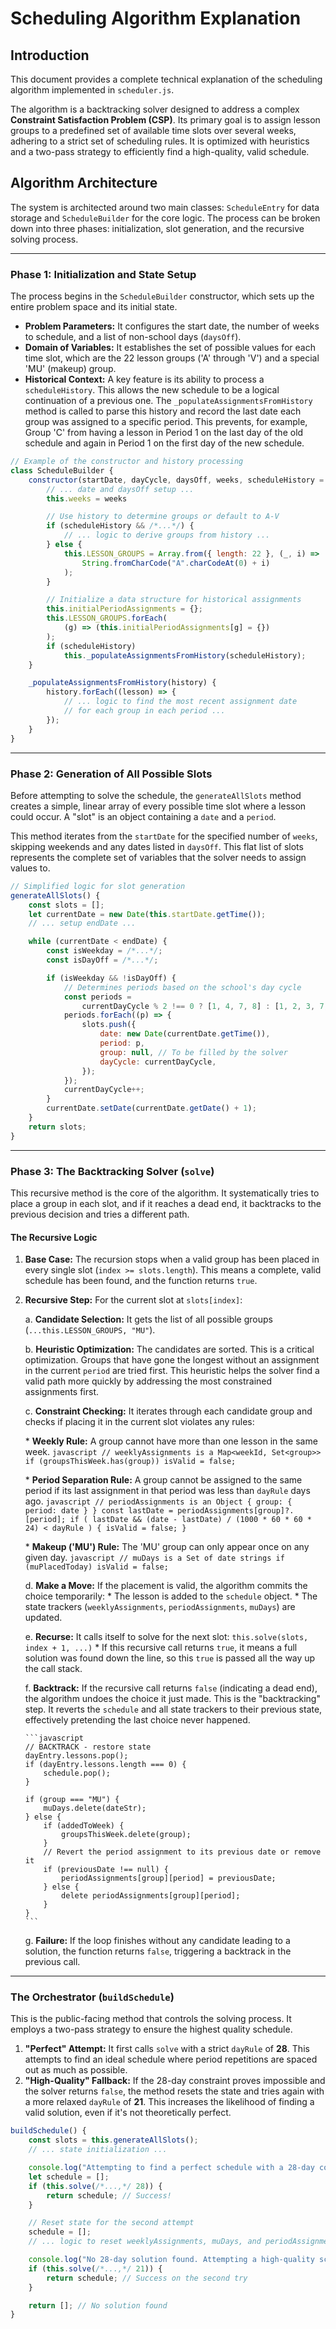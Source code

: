 # Scheduling Algorithm Explanation

## Introduction

This document provides a complete technical explanation of the scheduling algorithm implemented in `scheduler.js`.

The algorithm is a backtracking solver designed to address a complex **Constraint Satisfaction Problem (CSP)**. Its primary goal is to assign lesson groups to a predefined set of available time slots over several weeks, adhering to a strict set of scheduling rules. It is optimized with heuristics and a two-pass strategy to efficiently find a high-quality, valid schedule.

## Algorithm Architecture

The system is architected around two main classes: `ScheduleEntry` for data storage and `ScheduleBuilder` for the core logic. The process can be broken down into three phases: initialization, slot generation, and the recursive solving process.

-----

### Phase 1: Initialization and State Setup

The process begins in the `ScheduleBuilder` constructor, which sets up the entire problem space and its initial state.

  * **Problem Parameters:** It configures the start date, the number of weeks to schedule, and a list of non-school days (`daysOff`).
  * **Domain of Variables:** It establishes the set of possible values for each time slot, which are the 22 lesson groups ('A' through 'V') and a special 'MU' (makeup) group.
  * **Historical Context:** A key feature is its ability to process a `scheduleHistory`. This allows the new schedule to be a logical continuation of a previous one. The `_populateAssignmentsFromHistory` method is called to parse this history and record the last date each group was assigned to a specific period. This prevents, for example, Group 'C' from having a lesson in Period 1 on the last day of the old schedule and again in Period 1 on the first day of the new schedule.

<!-- end list -->

```javascript
// Example of the constructor and history processing
class ScheduleBuilder {
    constructor(startDate, dayCycle, daysOff, weeks, scheduleHistory = null) {
        // ... date and daysOff setup ...
        this.weeks = weeks

        // Use history to determine groups or default to A-V
        if (scheduleHistory && /*...*/) {
            // ... logic to derive groups from history ...
        } else {
            this.LESSON_GROUPS = Array.from({ length: 22 }, (_, i) =>
                String.fromCharCode("A".charCodeAt(0) + i)
            );
        }

        // Initialize a data structure for historical assignments
        this.initialPeriodAssignments = {};
        this.LESSON_GROUPS.forEach(
            (g) => (this.initialPeriodAssignments[g] = {})
        );
        if (scheduleHistory)
            this._populateAssignmentsFromHistory(scheduleHistory);
    }

    _populateAssignmentsFromHistory(history) {
        history.forEach((lesson) => {
            // ... logic to find the most recent assignment date
            // for each group in each period ...
        });
    }
}
```

-----

### Phase 2: Generation of All Possible Slots

Before attempting to solve the schedule, the `generateAllSlots` method creates a simple, linear array of every possible time slot where a lesson could occur. A "slot" is an object containing a `date` and a `period`.

This method iterates from the `startDate` for the specified number of `weeks`, skipping weekends and any dates listed in `daysOff`. This flat list of slots represents the complete set of variables that the solver needs to assign values to.

```javascript
// Simplified logic for slot generation
generateAllSlots() {
    const slots = [];
    let currentDate = new Date(this.startDate.getTime());
    // ... setup endDate ...

    while (currentDate < endDate) {
        const isWeekday = /*...*/;
        const isDayOff = /*...*/;

        if (isWeekday && !isDayOff) {
            // Determines periods based on the school's day cycle
            const periods =
                currentDayCycle % 2 !== 0 ? [1, 4, 7, 8] : [1, 2, 3, 7, 8];
            periods.forEach((p) => {
                slots.push({
                    date: new Date(currentDate.getTime()),
                    period: p,
                    group: null, // To be filled by the solver
                    dayCycle: currentDayCycle,
                });
            });
            currentDayCycle++;
        }
        currentDate.setDate(currentDate.getDate() + 1);
    }
    return slots;
}
```

-----

### Phase 3: The Backtracking Solver (`solve`)

This recursive method is the core of the algorithm. It systematically tries to place a group in each slot, and if it reaches a dead end, it backtracks to the previous decision and tries a different path.

#### The Recursive Logic

1.  **Base Case:** The recursion stops when a valid group has been placed in every single slot (`index >= slots.length`). This means a complete, valid schedule has been found, and the function returns `true`.

2.  **Recursive Step:** For the current slot at `slots[index]`:

    a. **Candidate Selection:** It gets the list of all possible groups (`...this.LESSON_GROUPS, "MU"`).

    b. **Heuristic Optimization:** The candidates are sorted. This is a critical optimization. Groups that have gone the longest without an assignment in the current `period` are tried first. This heuristic helps the solver find a valid path more quickly by addressing the most constrained assignments first.

    c. **Constraint Checking:** It iterates through each candidate group and checks if placing it in the current slot violates any rules:

    \* **Weekly Rule:** A group cannot have more than one lesson in the same week.
    ` javascript // weeklyAssignments is a Map<weekId, Set<group>> if (groupsThisWeek.has(group)) isValid = false;  `

    \* **Period Separation Rule:** A group cannot be assigned to the same period if its last assignment in that period was less than `dayRule` days ago.
    ` javascript // periodAssignments is an Object { group: { period: date } } const lastDate = periodAssignments[group]?.[period]; if ( lastDate && (date - lastDate) / (1000 * 60 * 60 * 24) < dayRule ) { isValid = false; }  `

    \* **Makeup ('MU') Rule:** The 'MU' group can only appear once on any given day.
    ` javascript // muDays is a Set of date strings if (muPlacedToday) isValid = false;  `

    d. **Make a Move:** If the placement is valid, the algorithm commits the choice temporarily:
    \* The lesson is added to the `schedule` object.
    \* The state trackers (`weeklyAssignments`, `periodAssignments`, `muDays`) are updated.

    e. **Recurse:** It calls itself to solve for the next slot: `this.solve(slots, index + 1, ...)`
    \* If this recursive call returns `true`, it means a full solution was found down the line, so this `true` is passed all the way up the call stack.

    f. **Backtrack:** If the recursive call returns `false` (indicating a dead end), the algorithm undoes the choice it just made. This is the "backtracking" step. It reverts the `schedule` and all state trackers to their previous state, effectively pretending the last choice never happened.

    ````
    ```javascript
    // BACKTRACK - restore state
    dayEntry.lessons.pop();
    if (dayEntry.lessons.length === 0) {
        schedule.pop();
    }

    if (group === "MU") {
        muDays.delete(dateStr);
    } else {
        if (addedToWeek) {
            groupsThisWeek.delete(group);
        }
        // Revert the period assignment to its previous date or remove it
        if (previousDate !== null) {
            periodAssignments[group][period] = previousDate;
        } else {
            delete periodAssignments[group][period];
        }
    }
    ```
    ````

    g. **Failure:** If the loop finishes without any candidate leading to a solution, the function returns `false`, triggering a backtrack in the previous call.

-----

### The Orchestrator (`buildSchedule`)

This is the public-facing method that controls the solving process. It employs a two-pass strategy to ensure the highest quality schedule.

1.  **"Perfect" Attempt:** It first calls `solve` with a strict `dayRule` of **28**. This attempts to find an ideal schedule where period repetitions are spaced out as much as possible.
2.  **"High-Quality" Fallback:** If the 28-day constraint proves impossible and the solver returns `false`, the method resets the state and tries again with a more relaxed `dayRule` of **21**. This increases the likelihood of finding a valid solution, even if it's not theoretically perfect.

<!-- end list -->

```javascript
buildSchedule() {
    const slots = this.generateAllSlots();
    // ... state initialization ...

    console.log("Attempting to find a perfect schedule with a 28-day constraint...");
    let schedule = [];
    if (this.solve(/*...,*/ 28)) {
        return schedule; // Success!
    }

    // Reset state for the second attempt
    schedule = [];
    // ... logic to reset weeklyAssignments, muDays, and periodAssignments ...

    console.log("No 28-day solution found. Attempting a high-quality schedule with a 21-day constraint...");
    if (this.solve(/*...,*/ 21)) {
        return schedule; // Success on the second try
    }

    return []; // No solution found
}
```
